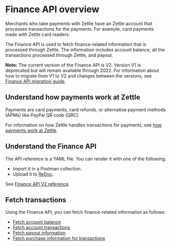Finance API overview
===
Merchants who take payments with Zettle have an Zettle account that processes transactions for the payments. For example, card payments made with Zettle card readers.

The Finance API is used to fetch finance-related information that is processed through Zettle. The information includes account balance, all the transactions processed through Zettle, and payout.

**Note:** The current version of the Finance API is V2. Version V1 is deprecated but will remain available through 2022. For information about how to migrate from V1 to V2 and changes between the versions, see [Finance API migration guide](finance-api-migration-guide.md).   

## Understand how payments work at Zettle
Payments are card payments, card refunds, or alternative payment methods (APMs) like PayPal QR code (QRC).

For information on how Zettle handles transactions for payments, see [how payments work at Zettle](concepts/how-payments-work-at-Zettle.md).  

## Understand the Finance API
The API reference is a YAML file. You can render it with one of the following:
* Import it in a Postman collection.
* Upload it to [ReDoc](https://redocly.github.io/redoc/).

See [Finance API V2 reference](api-reference-v2.yaml).

## Fetch transactions
Using the Finance API, you can fetch finance-related information as follows:

* [Fetch account balance](user-guides/fetch-account-balance-v2.md)
* [Fetch account transactions](user-guides/fetch-account-transactions-v2.md)
* [Fetch payout information](user-guides/fetch-payout-info-v2.md)
* [Fetch purchase information for transactions](user-guides/fetch-purchase-information-for-transactions-v2.md)